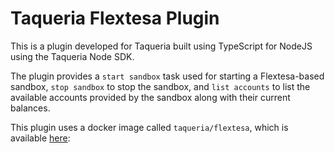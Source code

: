 # Taqueria Flextesa Plugin

This is a plugin developed for Taqueria built using TypeScript for NodeJS using the Taqueria Node SDK.

The plugin provides a `start sandbox` task used for starting a Flextesa-based sandbox, `stop sandbox` to stop the sandbox, and `list accounts` to list the available accounts provided by the sandbox along with their current balances.

This plugin uses a docker image called `taqueria/flextesa`, which is available [here](/docker): 